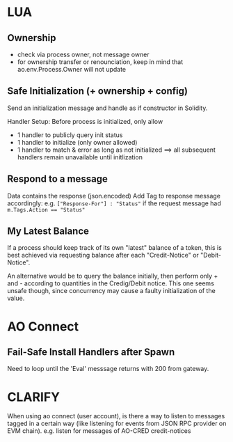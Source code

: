 # LUA


## Ownership
- check via process owner, not message owner
- for ownership transfer or renounciation, keep in mind that ao.env.Process.Owner will not update

## Safe Initialization (+ ownership + config)

Send an initialization message and handle as if constructor in Solidity.

Handler Setup: Before process is initialized, only allow 
- 1 handler to publicly query init status
- 1 handler to initialize (only owner allowed)
- 1 handler to match & error as long as not initialized  ==> all subsequent handlers remain unavailable until initlization

## Respond to a message
Data contains the response (json.encoded)
Add Tag to response message accordingly: 
  e.g. `["Response-For"] : "Status"` if the request message had `m.Tags.Action == "Status"`

## My Latest Balance

If a process should keep track of its own "latest" balance of a token, this is best achieved via requesting balance after each "Credit-Notice" or "Debit-Notice".

An alternative would be to query the balance initially, then perform only + and - according to quantities in the Credig/Debit notice. This one seems unsafe though, since concurrency may cause a faulty initialization of the value.

# AO Connect

## Fail-Safe Install Handlers after Spawn

Need to loop until the 'Eval' messsage returns with 200 from gateway.








# CLARIFY

When using ao connect (user account), is there a way to listen to messages tagged in a certain way (like listening for events from JSON RPC provider on EVM chain).  e.g. listen for messages of AO-CRED credit-notices

